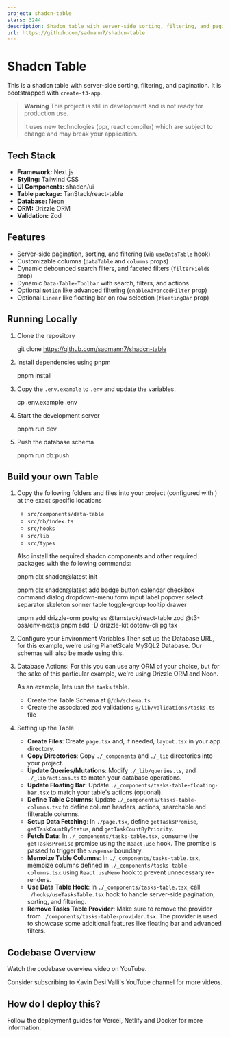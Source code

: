 ```yaml
---
project: shadcn-table
stars: 3244
description: Shadcn table with server-side sorting, filtering, and pagination.
url: https://github.com/sadmann7/shadcn-table
---
```


Shadcn Table
============

This is a shadcn table with server-side sorting, filtering, and pagination. It is bootstrapped with `create-t3-app`.

> **Warning** This project is still in development and is not ready for production use.
> 
> It uses new technologies (ppr, react compiler) which are subject to change and may break your application.

Tech Stack
----------

-   **Framework:** Next.js
-   **Styling:** Tailwind CSS
-   **UI Components:** shadcn/ui
-   **Table package:** TanStack/react-table
-   **Database:** Neon
-   **ORM:** Drizzle ORM
-   **Validation:** Zod

Features
--------

-   Server-side pagination, sorting, and filtering (via `useDataTable` hook)
-   Customizable columns (`dataTable` and `columns` props)
-   Dynamic debounced search filters, and faceted filters (`filterFields` prop)
-   Dynamic `Data-Table-Toolbar` with search, filters, and actions
-   Optional `Notion` like advanced filtering (`enableAdvancedFilter` prop)
-   Optional `Linear` like floating bar on row selection (`floatingBar` prop)

Running Locally
---------------

1.  Clone the repository
    
    git clone https://github.com/sadmann7/shadcn-table
    
2.  Install dependencies using pnpm
    
    pnpm install
    
3.  Copy the `.env.example` to `.env` and update the variables.
    
    cp .env.example .env
    
4.  Start the development server
    
    pnpm run dev
    
5.  Push the database schema
    
    pnpm run db:push
    

Build your own Table
--------------------

1.  Copy the following folders and files into your project (configured with ) at the exact specific locations
    
    -   `src/components/data-table`
    -   `src/db/index.ts`
    -   `src/hooks`
    -   `src/lib`
    -   `src/types`
    
    Also install the required shadcn components and other required packages with the following commands:
    
    pnpm dlx shadcn@latest init
    
    pnpm dlx shadcn@latest add badge button calendar checkbox command dialog dropdown-menu form input label popover select separator skeleton sonner table toggle-group tooltip drawer
    
    pnpm add drizzle-orm postgres @tanstack/react-table zod @t3-oss/env-nextjs
    pnpm add -D drizzle-kit dotenv-cli pg tsx
    
2.  Configure your Environment Variables Then set up the Database URL, for this example, we're using PlanetScale MySQL2 Database. Our schemas will also be made using this.
    
3.  Database Actions: For this you can use any ORM of your choice, but for the sake of this particular example, we're using Drizzle ORM and Neon.
    
    As an example, lets use the `tasks` table.
    
    -   Create the Table Schema at `@/db/schema.ts`
    -   Create the associated zod validations `@/lib/validations/tasks.ts` file
4.  Setting up the Table
    
    -   **Create Files**: Create `page.tsx` and, if needed, `layout.tsx` in your app directory.
    -   **Copy Directories**: Copy `./_components` and `./_lib` directories into your project.
    -   **Update Queries/Mutations**: Modify `./_lib/queries.ts`, and `./_lib/actions.ts` to match your database operations.
    -   **Update Floating Bar**: Update `./_components/tasks-table-floating-bar.tsx` to match your table's actions (optional).
    -   **Define Table Columns**: Update `./_components/tasks-table-columns.tsx` to define column headers, actions, searchable and filterable columns.
    -   **Setup Data Fetching**: In `./page.tsx`, define `getTasksPromise`, `getTaskCountByStatus`, and `getTaskCountByPriority`.
    -   **Fetch Data**: In `./_components/tasks-table.tsx`, consume the `getTasksPromise` promise using the `React.use` hook. The promise is passed to trigger the `suspense` boundary.
    -   **Memoize Table Columns**: In `./_components/tasks-table.tsx`, memoize columns defined in `./_components/tasks-table-columns.tsx` using `React.useMemo` hook to prevent unnecessary re-renders.
    -   **Use Data Table Hook**: In `./_components/tasks-table.tsx`, call `./hooks/useTasksTable.tsx` hook to handle server-side pagination, sorting, and filtering.
    -   **Remove Tasks Table Provider**: Make sure to remove the provider from `./components/tasks-table-provider.tsx`. The provider is used to showcase some additional features like floating bar and advanced filters.

Codebase Overview
-----------------

Watch the codebase overview video on YouTube.

Consider subscribing to Kavin Desi Valli's YouTube channel for more videos.

How do I deploy this?
---------------------

Follow the deployment guides for Vercel, Netlify and Docker for more information.
